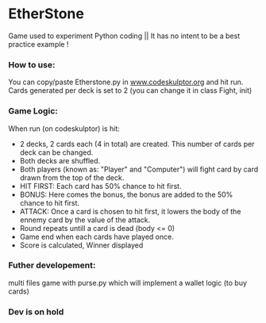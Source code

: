 # EtherStone
Game used to experiment Python coding || It has no intent to be a best practice example !

### How to use:

You can copy/paste Etherstone.py in www.codeskulptor.org and hit run.
Cards generated per deck is set to 2 (you can change it in class Fight, init)

### Game Logic:

When run (on codeskulptor) is hit:
  - 2 decks, 2 cards each (4 in total) are created. This number of cards per deck can be changed.
  - Both decks are shuffled.
  - Both players (known as: "Player" and "Computer") will fight card by card drawn from the top of the deck.
  - HIT FIRST: Each card has 50% chance to hit first. 
  - BONUS: Here comes the bonus, the bonus are added to the 50% chance to hit first. 
  - ATTACK: Once a card is chosen to hit first, it lowers the body of the ennemy card by the value of the attack.
  - Round repeats untill a card is dead (body <= 0)
  - Game end when each cards have played once.
  - Score is calculated, Winner displayed

### Futher developement:

multi files game with purse.py which will implement a wallet logic (to buy cards)

### Dev is on hold 
